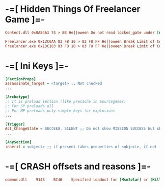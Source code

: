 # -=[ Hidden Things Of Freelancer Game ]=-

```ini
Content.dll 0x0A84A1 74 > EB He||oween Do not read locked_gate under [mPlayer] section of .fl file
```
```ini
Freelancer.exe 0x13C0AA 83 F8 10 > 83 F8 FF He||oween Break Limit of Comm Inbox (Act_EtherComm) pt.1
Freelancer.exe 0x13C183 83 F8 10 > 83 F8 FF He||oween Break Limit of Comm Inbox (Act_EtherComm) pt.2
```

# -=[ Ini Keys ]=-
```ini
[FactionProps]
assassinate_target = <target> ;; Not checked
...
```
```ini
[Archetype]
;; It is preload section (like precache in Sourcegames)
;; For SP preloads all
;; For MP preloads only simple keys for explosions
...
```
```ini
[Trigger]
Act_ChangeState = SUCCEED, SILENT ;; Do not show MISSION SUCCESS but show only FIND A JOB
...
```
```ini
[AnySection]
inherit = <object> ;; if present takes properties of <object>, if not - function SinglePlayer() is called
```
# -=[ CRASH offsets and reasons ]=-
```ini
common.dll    9143    BC46    Specified loadout for [MsnSolar] or [KillableSolar] is not defined in loadouts.ini.
```



